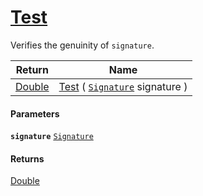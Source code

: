 # [Test](./Verifier--Test.md)

Verifies the genuinity of `signature`.

| Return | Name | 
| --- | --- | 
| [Double](https://docs.microsoft.com/en-us/dotnet/api/System.Double) | [Test](./Verifier--Test.md) ( [`Signature`](./../../Signature.md) signature ) | 


#### Parameters
**`signature`**  [`Signature`](./../../Signature.md)<br>
#### Returns
[Double](https://docs.microsoft.com/en-us/dotnet/api/System.Double)<br>
